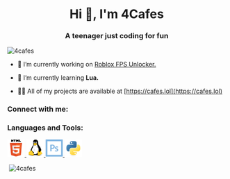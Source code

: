 <h1 align="center">Hi 👋, I'm 4Cafes</h1>
<h3 align="center">A teenager just coding for fun</h3>

<p align="left"> <img src="https://komarev.com/ghpvc/?username=4cafes&label=Profile%20views&color=0e75b6&style=flat" alt="4cafes" /> </p>

- 🔭 I’m currently working on [Roblox FPS Unlocker.](https://github.com/4Cafes/Roblox-FPS-Unlocker)

- 🌱 I’m currently learning **Lua.**

- 👨‍💻 All of my projects are available at [https://cafes.lol](https://cafes.lol)

<h3 align="left">Connect with me:</h3>
<p align="left">
</p>

<h3 align="left">Languages and Tools:</h3>
<p align="left"> <a href="https://www.w3.org/html/" target="_blank" rel="noreferrer"> <img src="https://raw.githubusercontent.com/devicons/devicon/master/icons/html5/html5-original-wordmark.svg" alt="html5" width="40" height="40"/> </a> <a href="https://www.linux.org/" target="_blank" rel="noreferrer"> <img src="https://raw.githubusercontent.com/devicons/devicon/master/icons/linux/linux-original.svg" alt="linux" width="40" height="40"/> </a> <a href="https://www.photoshop.com/en" target="_blank" rel="noreferrer"> <img src="https://raw.githubusercontent.com/devicons/devicon/master/icons/photoshop/photoshop-line.svg" alt="photoshop" width="40" height="40"/> </a> <a href="https://www.python.org" target="_blank" rel="noreferrer"> <img src="https://raw.githubusercontent.com/devicons/devicon/master/icons/python/python-original.svg" alt="python" width="40" height="40"/> </a> </p>

<p>&nbsp;<img align="center" src="https://github-readme-stats.vercel.app/api?username=4cafes&show_icons=true&locale=en" alt="4cafes" /></p
